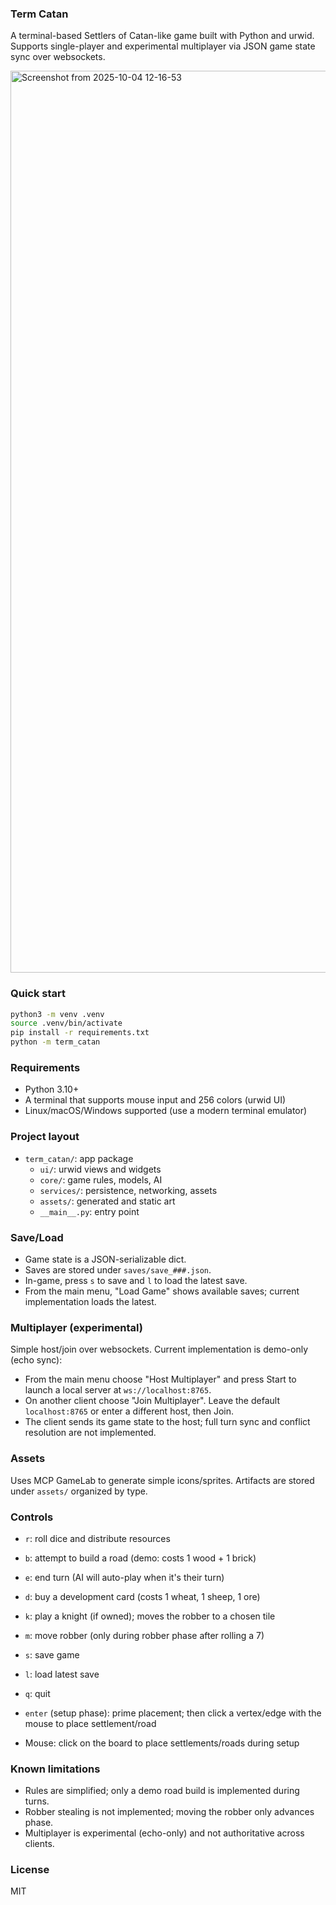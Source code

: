 ### Term Catan

A terminal-based Settlers of Catan-like game built with Python and urwid. Supports single-player and experimental multiplayer via JSON game state sync over websockets.

<img width="2226" height="1443" alt="Screenshot from 2025-10-04 12-16-53" src="https://github.com/user-attachments/assets/4d460563-cbf1-4ac5-a20b-1d7b38f22581" />

### Quick start

```bash
python3 -m venv .venv
source .venv/bin/activate
pip install -r requirements.txt
python -m term_catan
```

### Requirements

- Python 3.10+
- A terminal that supports mouse input and 256 colors (urwid UI)
- Linux/macOS/Windows supported (use a modern terminal emulator)


### Project layout

- `term_catan/`: app package
  - `ui/`: urwid views and widgets
  - `core/`: game rules, models, AI
  - `services/`: persistence, networking, assets
  - `assets/`: generated and static art
  - `__main__.py`: entry point

### Save/Load

- Game state is a JSON-serializable dict.
- Saves are stored under `saves/save_###.json`.
- In-game, press `s` to save and `l` to load the latest save.
- From the main menu, "Load Game" shows available saves; current implementation loads the latest.

### Multiplayer (experimental)

Simple host/join over websockets. Current implementation is demo-only (echo sync):

- From the main menu choose "Host Multiplayer" and press Start to launch a local server at `ws://localhost:8765`.
- On another client choose "Join Multiplayer". Leave the default `localhost:8765` or enter a different host, then Join.
- The client sends its game state to the host; full turn sync and conflict resolution are not implemented.

### Assets

Uses MCP GameLab to generate simple icons/sprites. Artifacts are stored under `assets/` organized by type.

### Controls

- `r`: roll dice and distribute resources
- `b`: attempt to build a road (demo: costs 1 wood + 1 brick)
- `e`: end turn (AI will auto-play when it's their turn)
- `d`: buy a development card (costs 1 wheat, 1 sheep, 1 ore)
- `k`: play a knight (if owned); moves the robber to a chosen tile
- `m`: move robber (only during robber phase after rolling a 7)
- `s`: save game
- `l`: load latest save
- `q`: quit

- `enter` (setup phase): prime placement; then click a vertex/edge with the mouse to place settlement/road
- Mouse: click on the board to place settlements/roads during setup

### Known limitations

- Rules are simplified; only a demo road build is implemented during turns.
- Robber stealing is not implemented; moving the robber only advances phase.
- Multiplayer is experimental (echo-only) and not authoritative across clients.

### License

MIT

